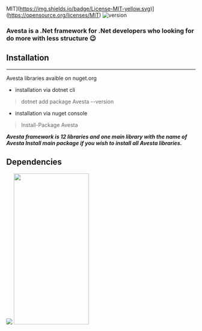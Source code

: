 MIT](https://img.shields.io/badge/License-MIT-yellow.svg)](https://opensource.org/licenses/MIT) ![version](https://img.shields.io/badge/version-1.0.2.0-blue)

### Avesta is a .Net framework for .Net developers who looking for do more with less structure  😉



## Installation
****
Avesta libraries avaible on nuget.org 
 - installation via dotnet cli
>dotnet add package Avesta --version
 - installation via nuget console
>Install-Package Avesta

***Avesta framework is 12 libraries and one main library with the name of Avesta
Install main package if you wish to install all Avesta libraries.***

## Dependencies
![](https://raw.githubusercontent.com/swagger-api/swagger.io/wordpress/images/assets/SW-logo-clr.png)
<img src="https://raw.githubusercontent.com/swagger-api/swagger.io/wordpress/images/assets/SW-logo-clr.png" width="200" height="400" />
